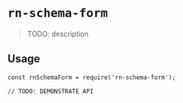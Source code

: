 # `rn-schema-form`

> TODO: description

## Usage

```
const rnSchemaForm = require('rn-schema-form');

// TODO: DEMONSTRATE API
```
